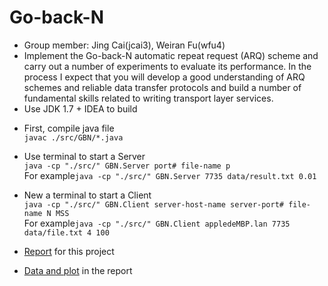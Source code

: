 # Go-back-N
- Group member: Jing Cai(jcai3), Weiran Fu(wfu4)  
- Implement the Go-back-N automatic repeat request (ARQ) scheme and carry out a number of experiments to evaluate its performance. In the process I expect that you will develop a good understanding of
ARQ schemes and reliable data transfer protocols and build a number of fundamental skills related to writing transport layer services.
- Use JDK 1.7 + IDEA to build

+ First, compile java file   
```javac ./src/GBN/*.java```  
+ Use terminal to start a Server  
```java -cp "./src/" GBN.Server port# file-name p ```  
For example```java -cp "./src/" GBN.Server 7735 data/result.txt 0.01 ```  
+ New a terminal to start a Client  
```java -cp "./src/" GBN.Client server-host-name server-port# file-name N MSS ```   
For example```java -cp "./src/" GBN.Client appledeMBP.lan 7735 data/file.txt 4 100```

+ [Report](Report.pdf) for this project
+ [Data and plot](task_plot.xlsx) in the report
